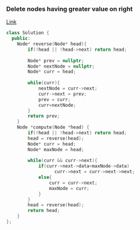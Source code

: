 ### Delete nodes having greater value on right

<a href="https://www.geeksforgeeks.org/problems/delete-nodes-having-greater-value-on-right/1">Link</a>

```cpp
class Solution {
  public:
    Node* reverse(Node* head){
        if(!head || !head->next) return head;
        
        Node* prev = nullptr;
        Node* nextNode = nullptr;
        Node* curr = head;
        
        while(curr){
            nextNode = curr->next;
            curr->next = prev;
            prev = curr;
            curr=nextNode;
        }
        return prev;
    }
    Node *compute(Node *head) {
        if(!head || !head->next) return head;
        head = reverse(head);
        Node* curr = head;
        Node* maxNode = head;
        
        while(curr && curr->next){
            if(curr->next->data<maxNode->data)
                  curr->next = curr->next->next;
            else{
                curr = curr->next;
                maxNode = curr;
            }
        }
        head = reverse(head);
        return head;
    }
};
```
